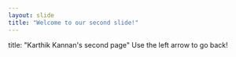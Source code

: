 ```yaml
---
layout: slide
title: "Welcome to our second slide!"
---
```

title: "Karthik Kannan's second page"
Use the left arrow to go back!
